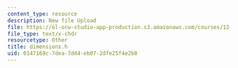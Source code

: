 ```yaml
---
content_type: resource
description: New file Upload
file: https://ol-ocw-studio-app-production.s3.amazonaws.com/courses/12-811-tropical-meteorology-spring-2011/0147169c7dea7dd4eb072dfe25f4e2b8_dimensions.h
file_type: text/x-chdr
resourcetype: Other
title: dimensions.h
uid: 0147169c-7dea-7dd4-eb07-2dfe25f4e2b8
---
```

